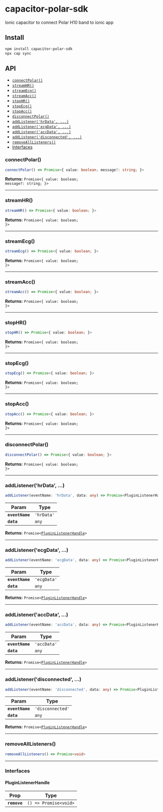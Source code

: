 # capacitor-polar-sdk

Ionic capacitor to connect Polar H10 band to ionic app

## Install

```bash
npm install capacitor-polar-sdk
npx cap sync
```

## API

<docgen-index>

* [`connectPolar()`](#connectpolar)
* [`streamHR()`](#streamhr)
* [`streamEcg()`](#streamecg)
* [`streamAcc()`](#streamacc)
* [`stopHR()`](#stophr)
* [`stopEcg()`](#stopecg)
* [`stopAcc()`](#stopacc)
* [`disconnectPolar()`](#disconnectpolar)
* [`addListener('hrData', ...)`](#addlistenerhrdata-)
* [`addListener('ecgData', ...)`](#addlistenerecgdata-)
* [`addListener('accData', ...)`](#addlisteneraccdata-)
* [`addListener('disconnected', ...)`](#addlistenerdisconnected-)
* [`removeAllListeners()`](#removealllisteners)
* [Interfaces](#interfaces)

</docgen-index>

<docgen-api>
<!--Update the source file JSDoc comments and rerun docgen to update the docs below-->

### connectPolar()

```typescript
connectPolar() => Promise<{ value: boolean; message?: string; }>
```

**Returns:** <code>Promise&lt;{ value: boolean; message?: string; }&gt;</code>

--------------------


### streamHR()

```typescript
streamHR() => Promise<{ value: boolean; }>
```

**Returns:** <code>Promise&lt;{ value: boolean; }&gt;</code>

--------------------


### streamEcg()

```typescript
streamEcg() => Promise<{ value: boolean; }>
```

**Returns:** <code>Promise&lt;{ value: boolean; }&gt;</code>

--------------------


### streamAcc()

```typescript
streamAcc() => Promise<{ value: boolean; }>
```

**Returns:** <code>Promise&lt;{ value: boolean; }&gt;</code>

--------------------


### stopHR()

```typescript
stopHR() => Promise<{ value: boolean; }>
```

**Returns:** <code>Promise&lt;{ value: boolean; }&gt;</code>

--------------------


### stopEcg()

```typescript
stopEcg() => Promise<{ value: boolean; }>
```

**Returns:** <code>Promise&lt;{ value: boolean; }&gt;</code>

--------------------


### stopAcc()

```typescript
stopAcc() => Promise<{ value: boolean; }>
```

**Returns:** <code>Promise&lt;{ value: boolean; }&gt;</code>

--------------------


### disconnectPolar()

```typescript
disconnectPolar() => Promise<{ value: boolean; }>
```

**Returns:** <code>Promise&lt;{ value: boolean; }&gt;</code>

--------------------


### addListener('hrData', ...)

```typescript
addListener(eventName: 'hrData', data: any) => Promise<PluginListenerHandle>
```

| Param           | Type                  |
| --------------- | --------------------- |
| **`eventName`** | <code>'hrData'</code> |
| **`data`**      | <code>any</code>      |

**Returns:** <code>Promise&lt;<a href="#pluginlistenerhandle">PluginListenerHandle</a>&gt;</code>

--------------------


### addListener('ecgData', ...)

```typescript
addListener(eventName: 'ecgData', data: any) => Promise<PluginListenerHandle>
```

| Param           | Type                   |
| --------------- | ---------------------- |
| **`eventName`** | <code>'ecgData'</code> |
| **`data`**      | <code>any</code>       |

**Returns:** <code>Promise&lt;<a href="#pluginlistenerhandle">PluginListenerHandle</a>&gt;</code>

--------------------


### addListener('accData', ...)

```typescript
addListener(eventName: 'accData', data: any) => Promise<PluginListenerHandle>
```

| Param           | Type                   |
| --------------- | ---------------------- |
| **`eventName`** | <code>'accData'</code> |
| **`data`**      | <code>any</code>       |

**Returns:** <code>Promise&lt;<a href="#pluginlistenerhandle">PluginListenerHandle</a>&gt;</code>

--------------------


### addListener('disconnected', ...)

```typescript
addListener(eventName: 'disconnected', data: any) => Promise<PluginListenerHandle>
```

| Param           | Type                        |
| --------------- | --------------------------- |
| **`eventName`** | <code>'disconnected'</code> |
| **`data`**      | <code>any</code>            |

**Returns:** <code>Promise&lt;<a href="#pluginlistenerhandle">PluginListenerHandle</a>&gt;</code>

--------------------


### removeAllListeners()

```typescript
removeAllListeners() => Promise<void>
```

--------------------


### Interfaces


#### PluginListenerHandle

| Prop         | Type                                      |
| ------------ | ----------------------------------------- |
| **`remove`** | <code>() =&gt; Promise&lt;void&gt;</code> |

</docgen-api>
